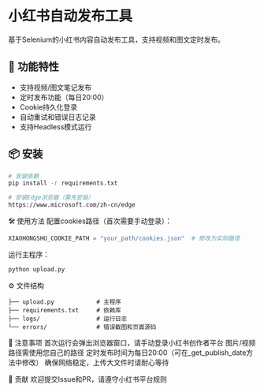 # 小红书自动发布工具

基于Selenium的小红书内容自动发布工具，支持视频和图文定时发布。

## 🚀 功能特性
- 支持视频/图文笔记发布
- 定时发布功能（每日20:00）
- Cookie持久化登录
- 自动重试和错误日志记录
- 支持Headless模式运行

## 📦 安装
```bash
# 安装依赖
pip install -r requirements.txt

# 安装Edge浏览器（需先安装）
https://www.microsoft.com/zh-cn/edge
```

🛠️ 使用方法
配置cookies路径（首次需要手动登录）：
```python
XIAOHONGSHU_COOKIE_PATH = "your_path/cookies.json"  # 修改为实际路径
```
运行主程序：

```python
python upload.py
```
⚙️ 文件结构

```plainText
├── upload.py            # 主程序
├── requirements.txt     # 依赖库
├── logs/                # 运行日志
└── errors/              # 错误截图和页面源码
```

📌 注意事项
首次运行会弹出浏览器窗口，请手动登录小红书创作者平台
图片/视频路径需使用您自己的路径
定时发布时间为每日20:00（可在_get_publish_date方法中修改）
确保网络稳定，上传大文件时请耐心等待

🤝 贡献
欢迎提交Issue和PR，请遵守小红书平台规则

